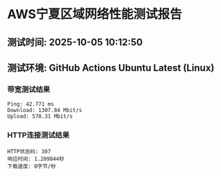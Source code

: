 # AWS宁夏区域网络性能测试报告
## 测试时间: 2025-10-05 10:12:50
## 测试环境: GitHub Actions Ubuntu Latest (Linux)

### 带宽测试结果
```
Ping: 42.771 ms
Download: 1307.84 Mbit/s
Upload: 578.31 Mbit/s
```

### HTTP连接测试结果
```
HTTP状态码: 307
响应时间: 1.209844秒
下载速度: 0字节/秒
```

